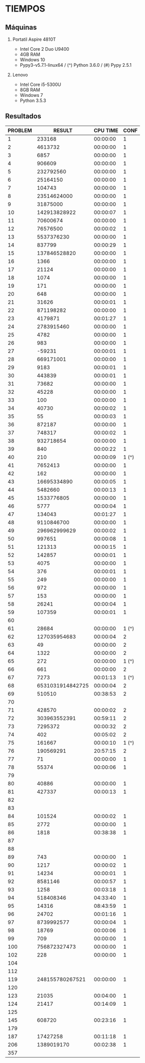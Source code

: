 # TIEMPOS

## Máquinas

 1. Portatil Aspire 4810T

    * Intel Core 2 Duo U9400
    * 4GB RAM
    * Windows 10
    * Pypy3-v5.7.1-linux64 / (^) Python 3.6.0 / (#) Pypy 2.5.1

 2. Lenovo

    * Intel Core i5-5300U
    * 8GB RAM
    * Windows 7
    * Python 3.5.3

## Resultados

| PROBLEM | RESULT           | CPU TIME | CONF  |
| ------- | ---------------- | -------- | ----- |
| 1       | 233168           | 00:00:00 | 1     |
| 2       | 4613732          | 00:00:00 | 1     |
| 3       | 6857             | 00:00:00 | 1     |
| 4       | 906609           | 00:00:00 | 1     |
| 5       | 232792560        | 00:00:00 | 1     |
| 6       | 25164150         | 00:00:00 | 1     |
| 7       | 104743           | 00:00:00 | 1     |
| 8       | 23514624000      | 00:00:00 | 1     |
| 9       | 31875000         | 00:00:00 | 1     |
| 10      | 142913828922     | 00:00:07 | 1     |
| 11      | 70600674         | 00:00:00 | 1     |
| 12      | 76576500         | 00:00:02 | 1     |
| 13      | 5537376230       | 00:00:00 | 1     |
| 14      | 837799           | 00:00:29 | 1     |
| 15      | 137846528820     | 00:00:00 | 1     |
| 16      | 1366             | 00:00:00 | 1     |
| 17      | 21124            | 00:00:00 | 1     |
| 18      | 1074             | 00:00:00 | 1     |
| 19      | 171              | 00:00:00 | 1     |
| 20      | 648              | 00:00:00 | 1     |
| 21      | 31626            | 00:00:01 | 1     |
| 22      | 871198282        | 00:00:00 | 1     |
| 23      | 4179871          | 00:01:27 | 1     |
| 24      | 2783915460       | 00:00:00 | 1     |
| 25      | 4782             | 00:00:00 | 1     |
| 26      | 983              | 00:00:00 | 1     |
| 27      | -59231           | 00:00:01 | 1     |
| 28      | 669171001        | 00:00:00 | 1     |
| 29      | 9183             | 00:00:01 | 1     |
| 30      | 443839           | 00:00:01 | 1     |
| 31      | 73682            | 00:00:00 | 1     |
| 32      | 45228            | 00:00:00 | 1     |
| 33      | 100              | 00:00:00 | 1     |
| 34      | 40730            | 00:00:02 | 1     |
| 35      | 55               | 00:00:03 | 1     |
| 36      | 872187           | 00:00:00 | 1     |
| 37      | 748317           | 00:00:02 | 1     |
| 38      | 932718654        | 00:00:00 | 1     |
| 39      | 840              | 00:00:22 | 1     |
| 40      | 210              | 00:00:09 | 1 (^) |
| 41      | 7652413          | 00:00:00 | 1     |
| 42      | 162              | 00:00:00 | 1     |
| 43      | 16695334890      | 00:00:05 | 1     |
| 44      | 5482660          | 00:00:13 | 1     |
| 45      | 1533776805       | 00:00:00 | 1     |
| 46      | 5777             | 00:00:04 | 1     |
| 47      | 134043           | 00:01:27 | 1     |
| 48      | 9110846700       | 00:00:00 | 1     |
| 49      | 296962999629     | 00:00:02 | 1     |
| 50      | 997651           | 00:00:08 | 1     |
| 51      | 121313           | 00:00:15 | 1     |
| 52      | 142857           | 00:00:01 | 1     |
| 53      | 4075             | 00:00:00 | 1     |
| 54      | 376              | 00:00:01 | 1     |
| 55      | 249              | 00:00:00 | 1     |
| 56      | 972              | 00:00:00 | 1     |
| 57      | 153              | 00:00:00 | 1     |
| 58      | 26241            | 00:00:04 | 1     |
| 59      | 107359           | 00:00:01 | 1     |
| 60      |                  |          |       |
| 61      | 28684            | 00:00:00 | 1 (^) |
| 62      | 127035954683     | 00:00:04 | 2     |
| 63      | 49               | 00:00:00 | 2     |
| 64      | 1322             | 00:00:00 | 2     |
| 65      | 272              | 00:00:00 | 1 (^) |
| 66      | 661              | 00:00:00 | 2     |
| 67      | 7273             | 00:01:13 | 1 (^) |
| 68      | 6531031914842725 | 00:00:04 | 2     |
| 69      | 510510           | 00:38:53 | 2     |
| 70      |                  |          |       |
| 71      | 428570           | 00:00:02 | 2     |
| 72      | 303963552391     | 00:59:11 | 2     |
| 73      | 7295372          | 00:00:32 | 2     |
| 74      | 402              | 00:05:02 | 2     |
| 75      | 161667           | 00:00:10 | 1 (^) |
| 76      | 190569291        | 20:57:15 | 2     |
| 77      | 71               | 00:00:00 | 1     |
| 78      | 55374            | 00:00:06 | 1     |
| 79      |                  |          |       |
| 80      | 40886            | 00:00:00 | 1     |
| 81      | 427337           | 00:00:13 | 1     |
| 82      |                  |          |       |
| 83      |                  |          |       |
| 84      | 101524           | 00:00:02 | 1     |
| 85      | 2772             | 00:00:00 | 1     |
| 86      | 1818             | 00:38:38 | 1     |
| 87      |                  |          |       |
| 88      |                  |          |       |
| 89      | 743              | 00:00:00 | 1     |
| 90      | 1217             | 00:00:02 | 1     |
| 91      | 14234            | 00:00:01 | 1     |
| 92      | 8581146          | 00:00:57 | 1     |
| 93      | 1258             | 00:03:18 | 1     |
| 94      | 518408346        | 04:33:40 | 1     |
| 95      | 14316            | 08:43:59 | 1     |
| 96      | 24702            | 00:01:16 | 1     |
| 97      | 8739992577       | 00:00:04 | 1     |
| 98      | 18769            | 00:00:06 | 1     |
| 99      | 709              | 00:00:00 | 1     |
| 100     | 756872327473     | 00:00:00 | 1     |
| 102     | 228              | 00:00:00 | 1     |
| 104     |                  |          |       |
| 112     |                  |          |       |
| 119     | 248155780267521  | 00:00:00 | 1     |
| 120     |                  |          |       |
| 123     | 21035            | 00:04:00 | 1     |
| 124     | 21417            | 00:14:09 | 1     |
| 125     |                  |          |       |
| 145     | 608720           | 00:23:16 | 1     |
| 179     |                  |          |       |
| 187     | 17427258         | 00:11:18 | 1     |
| 206     | 1389019170       | 00:02:38 | 1     |
| 357     |                  |          |       |

